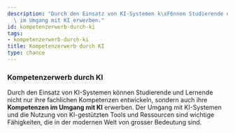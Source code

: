 ```yaml
---
description: "Durch den Einsatz von KI-Systemen k\xF6nnen Studierende und Lernende nicht nur ihre fachlichen Kompetenzen entwickeln, sondern auch ihre Kompetenzen\
  \ im Umgang mit KI erwerben."
id: kompetenzerwerb-durch-ki
tags:
- kompetenzerwerb-durch-ki
title: Kompetenzerwerb durch KI
type: chance
---
```


### Kompetenzerwerb durch KI

Durch den Einsatz von KI-Systemen können Studierende und Lernende nicht nur ihre fachlichen Kompetenzen entwickeln, sondern auch ihre **Kompetenzen im Umgang mit KI** erwerben. Der Umgang mit KI-Systemen und die Nutzung von KI-gestützten Tools und Ressourcen sind wichtige Fähigkeiten, die in der modernen Welt von grosser Bedeutung sind.
